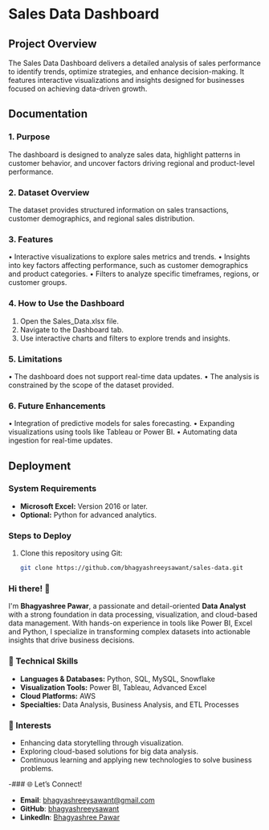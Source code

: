 
# Sales Data Dashboard

## Project Overview  
The Sales Data Dashboard delivers a detailed analysis of sales performance to identify trends, optimize strategies, and enhance decision-making. It features interactive visualizations and insights designed for businesses focused on achieving data-driven growth.

## Documentation  

### 1. Purpose  
The dashboard is designed to analyze sales data, highlight patterns in customer behavior, and uncover factors driving regional and product-level performance.

### 2. Dataset Overview  
The dataset provides structured information on sales transactions, customer demographics, and regional sales distribution.


### 3. Features  
•	Interactive visualizations to explore sales metrics and trends.
•	Insights into key factors affecting performance, such as customer demographics and product categories.
•  Filters to analyze specific timeframes, regions, or customer groups.

  

### 4. How to Use the Dashboard  
1.	Open the Sales_Data.xlsx file.
2.	Navigate to the Dashboard tab.
3.	Use interactive charts and filters to explore trends and insights.



### 5. Limitations  
•	The dashboard does not support real-time data updates.
•	The analysis is constrained by the scope of the dataset provided.
 

### 6. Future Enhancements  
•	Integration of predictive models for sales forecasting.
•	Expanding visualizations using tools like Tableau or Power BI.
•	Automating data ingestion for real-time updates.

 

## Deployment  

### System Requirements  
- **Microsoft Excel:** Version 2016 or later.  
- **Optional:** Python for advanced analytics.  

### Steps to Deploy  
1. Clone this repository using Git:  
   ```bash
   git clone https://github.com/bhagyashreeysawant/sales-data.git

### Hi there! 👋  

I'm **Bhagyashree Pawar**, a passionate and detail-oriented **Data Analyst** with a strong foundation in data processing, visualization, and cloud-based data management. With hands-on experience in tools like Power BI, Excel and Python, I specialize in transforming complex datasets into actionable insights that drive business decisions.  

### 🔧 Technical Skills  
- **Languages & Databases:** Python, SQL, MySQL, Snowflake  
- **Visualization Tools:** Power BI, Tableau, Advanced Excel  
- **Cloud Platforms:** AWS  
- **Specialties:** Data Analysis, Business Analysis, and ETL Processes  


### 🚀 Interests  
- Enhancing data storytelling through visualization.  
- Exploring cloud-based solutions for big data analysis.  
- Continuous learning and applying new technologies to solve business problems.  

-### 🌐 Let’s Connect!  
- **Email**: bhagyashreeysawant@gmail.com  
- **GitHub**: [bhagyashreeysawant](https://github.com/bhagyashreeysawant)  
- **LinkedIn**: [Bhagyashree Pawar](https://www.linkedin.com/in/bhagyashree-pawar-05a45983/)





